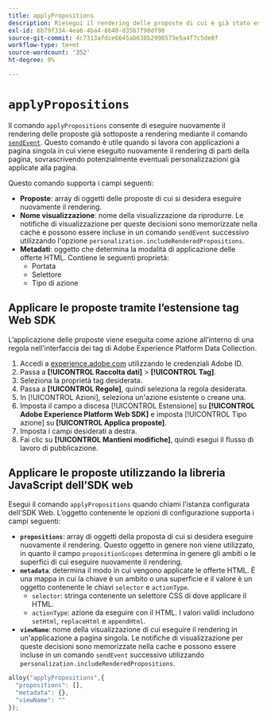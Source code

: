 ```yaml
---
title: applyPropositions
description: Riesegui il rendering delle proposte di cui è già stato eseguito il rendering con sendEvent.
exl-id: 6b79f334-4ea6-4ba4-8640-d35b7f90df98
source-git-commit: 4c7313afdce6645ab638b2998573e5a4f7c5de8f
workflow-type: tm+mt
source-wordcount: '352'
ht-degree: 0%

---
```


# `applyPropositions`

Il comando `applyPropositions` consente di eseguire nuovamente il rendering delle proposte già sottoposte a rendering mediante il comando [`sendEvent`](sendevent/overview.md). Questo comando è utile quando si lavora con applicazioni a pagina singola in cui viene eseguito nuovamente il rendering di parti della pagina, sovrascrivendo potenzialmente eventuali personalizzazioni già applicate alla pagina.

Questo comando supporta i campi seguenti:

* **Proposte**: array di oggetti delle proposte di cui si desidera eseguire nuovamente il rendering.
* **Nome visualizzazione**: nome della visualizzazione da riprodurre. Le notifiche di visualizzazione per queste decisioni sono memorizzate nella cache e possono essere incluse in un comando `sendEvent` successivo utilizzando l&#39;opzione `personalization.includeRenderedPropositions`.
* **Metadati**: oggetto che determina la modalità di applicazione delle offerte HTML. Contiene le seguenti proprietà:
   * Portata
   * Selettore
   * Tipo di azione

## Applicare le proposte tramite l’estensione tag Web SDK

L’applicazione delle proposte viene eseguita come azione all’interno di una regola nell’interfaccia dei tag di Adobe Experience Platform Data Collection.

1. Accedi a [experience.adobe.com](https://experience.adobe.com) utilizzando le credenziali Adobe ID.
1. Passa a **[!UICONTROL Raccolta dati]** > **[!UICONTROL Tag]**.
1. Seleziona la proprietà tag desiderata.
1. Passa a **[!UICONTROL Regole]**, quindi seleziona la regola desiderata.
1. In [!UICONTROL Azioni], seleziona un&#39;azione esistente o creane una.
1. Imposta il campo a discesa [!UICONTROL Estensione] su **[!UICONTROL Adobe Experience Platform Web SDK]** e imposta [!UICONTROL Tipo azione] su **[!UICONTROL Applica proposte]**.
1. Imposta i campi desiderati a destra.
1. Fai clic su **[!UICONTROL Mantieni modifiche]**, quindi esegui il flusso di lavoro di pubblicazione.

## Applicare le proposte utilizzando la libreria JavaScript dell’SDK web

Esegui il comando `applyPropositions` quando chiami l&#39;istanza configurata dell&#39;SDK Web. L’oggetto contenente le opzioni di configurazione supporta i campi seguenti:

* **`propositions`**: array di oggetti della proposta di cui si desidera eseguire nuovamente il rendering. Questo oggetto in genere non viene utilizzato, in quanto il campo `propositionScopes` determina in genere gli ambiti o le superfici di cui eseguire nuovamente il rendering.
* **`metadata`**: determina il modo in cui vengono applicate le offerte HTML. È una mappa in cui la chiave è un ambito o una superficie e il valore è un oggetto contenente le chiavi `selector` e `actionType`.
   * `selector`: stringa contenente un selettore CSS di dove applicare il HTML.
   * `actionType`: azione da eseguire con il HTML. I valori validi includono `setHtml`, `replaceHtml` e `appendHtml`.
* **`viewName`**: nome della visualizzazione di cui eseguire il rendering in un&#39;applicazione a pagina singola. Le notifiche di visualizzazione per queste decisioni sono memorizzate nella cache e possono essere incluse in un comando `sendEvent` successivo utilizzando `personalization.includeRenderedPropositions`.

```js
alloy("applyPropositions",{
  "propositions": [],
  "metadata": {},
  "viewName": ""
});
```
